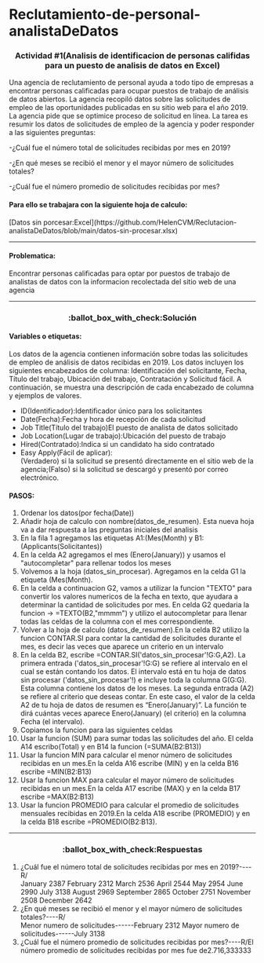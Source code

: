 # Reclutamiento-de-personal-analistaDeDatos

<h3 align="center">Actividad #1(Analisis de identificacion de personas califidas para un puesto de analisis de datos en Excel)</h3>
<p align="left">
Una agencia de reclutamiento de personal ayuda a todo tipo de empresas a encontrar personas calificadas para ocupar puestos de trabajo de análisis de datos abiertos. La agencia recopiló datos sobre las solicitudes de empleo de las oportunidades publicadas en su sitio web para el año 2019.
La agencia pide que se optimice proceso de solicitud en línea. La tarea es resumir los datos de solicitudes de empleo de la agencia y poder responder a las siguientes preguntas:
</p>

-¿Cuál fue el número total de solicitudes recibidas por mes en 2019?

-¿En qué meses se recibió el menor y el mayor número de solicitudes totales?

-¿Cuál fue el número promedio de solicitudes recibidas por mes?

<h4> Para ello se trabajara con la siguiente hoja de calculo:</h4> [Datos sin porcesar:Excel](https://github.com/HelenCVM/Reclutacion-analistaDeDatos/blob/main/datos-sin-procesar.xlsx) 

<hr>
<h4> Problematica:</h4>Encontrar personas calificadas para optar por puestos de trabajo de analistas de datos con la informacion recolectada del sitio web de una agencia

<hr>
<h3 align="center">:ballot_box_with_check:Solución</h3>
<h4>Variables o etiquetas:</h4>Los datos de la agencia contienen información sobre todas las solicitudes de empleo de análisis de datos recibidas en 2019. Los datos incluyen los siguientes encabezados de columna: Identificación del solicitante, Fecha, Título del trabajo, Ubicación del trabajo, Contratación y Solicitud fácil. A continuación, se muestra una descripción de cada encabezado de columna y ejemplos de valores.
<ul>
  <li>ID(Identificador):Identificador único para los solicitantes</li>
  <li>Date(Fecha):Fecha y hora de recepción de cada solicitud</li>
  <li>Job Title(Título del trabajo)El puesto de analista de datos solicitado</li>
  <li>Job Location(Lugar de trabajo):Ubicación del puesto de trabajo</li>
  <li>Hired(Contratado):Indica si un candidato ha sido contratado</li>
  <li>Easy Apply(Fácil de aplicar):</li>(Verdadero) si la solicitud se presentó directamente en el sitio web de la agencia;(Falso) si la solicitud se descargó y presentó por correo electrónico.
</ul>

<h4>PASOS:</h4>
<ol>
  <li>Ordenar los datos(por fecha(Date))</li>
  <li>Añadir hoja de calculo con nombre(datos_de_resumen). Esta nueva hoja va a dar respuesta a las preguntas iniciales del analisis</li>
  <li>En la fila 1 agregamos las etiquetas A1:(Mes(Month) y B1:(Applicants(Solicitantes))</li>
  <li>En la celda A2 agregamos el mes (Enero(January)) y usamos el "autocompletar" para rellenar todos los meses</li>
  <li>Volvemos a la hoja (datos_sin_procesar). Agregamos en la celda G1 la etiqueta (Mes(Month).</li>
  <li>En la celda a continuacion G2, vamos a utilizar la funcion "TEXTO" para convertir los valores numericos de la fecha en texto, que ayudara a determinar la cantidad de solicitudes por mes. En celda G2 quedaria la funcion -> =TEXTO(B2,"mmmm") y utilizo el autocompletar para llenar todas las celdas de la columna con el mes correspondiente.</li>
  <li>Volver a la hoja de calculo (datos_de_resumen).En la celda B2 utilizo la funcion CONTAR.SI para contar la cantidad de solicitudes durante el mes, es decir las veces que aparece un criterio en un intervalo</li>
  <li>En la celda B2, escribe =CONTAR.SI('datos_sin_procesar'!G:G,A2). La primera entrada ('datos_sin_procesar'!G:G) se refiere al intervalo en el cual se están contando los datos. El intervalo está en tu hoja de datos sin procesar ('datos_sin_procesar'!) e incluye toda la columna G(G:G). Esta columna contiene los datos de los meses. La segunda entrada (A2) se refiere al criterio que deseas contar. En este caso, el valor de la celda A2 de tu hoja de datos de resumen es “Enero(January)”. La función te dirá cuántas veces aparece Enero(January) (el criterio) en la columna Fecha (el intervalo).</li>
  <li>Copiamos la funcion para las siguientes celdas</li>
  <li>Usar la funcion (SUM) para sumar todas las solicitudes del año. El celda A14 escribo(Total) y en B14 la funcion (=SUMA(B2:B13))</li>
  <li>Usar la funcion MIN para calcular el menor número de solicitudes recibidas en un mes.En la celda A16 escribe (MIN) y en la celda B16 escribe =MIN(B2:B13)</li>
  <li>Usar la funcion MAX para calcular el mayor número de solicitudes recibidas en un mes.En la celda A17 escribe (MAX) y en la celda B17 escribe =MAX(B2:B13)</li>
  <li>Usar la funcion PROMEDIO para calcular el promedio de solicitudes mensuales recibidas en 2019.En la celda A18 escribe (PROMEDIO) y en la celda B18 escribe  =PROMEDIO(B2:B13).</li>
</ol>

<hr>
<h3 align="center">:ballot_box_with_check:Respuestas</h3>
<ol>
  <li>¿Cuál fue el número total de solicitudes recibidas por mes en 2019?----R/</li>
January	2387
February	2312
March	2536
April	2544
May	2954
June	2990
July	3138
August	2969
September	2865
October	2751
November	2508
December	2642
  <li>¿En qué meses se recibió el menor y el mayor número de solicitudes totales?----R/</li>
Menor numero de solicitudes------February	2312
Mayor numero de solicitudes------July	3138
  <li>¿Cuál fue el número promedio de solicitudes recibidas por mes?----R/El número promedio de solicitudes recibidas por mes fue de2.716,333333</li>
</ol>


